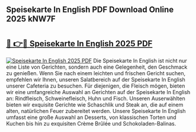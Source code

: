 ## Speisekarte In English PDF Download Online 2025 kNW7F

# <h2><a href="http://gc8nimk.nevu.top/?p=Speisekarte+In+English">🔗 👉🔴 Speisekarte In English 2025 PDF</a></h2>

[![Speisekarte In English 2025 PDF](https://i.imgur.com/dBaPXMq.png)](http://gc8nimk.nevu.top/?p=Speisekarte+In+English)
Die Speisekarte In English ist nicht nur eine Liste von Gerichten, sondern auch eine Gelegenheit, den Geschmack zu genießen. Wenn Sie nach einem leichten und frischen Gericht suchen, empfehlen wir Ihnen, unseren Salatbereich auf der Speisekarte In English unserer Cafeteria zu besuchen. Für diejenigen, die Fleisch mögen, bieten wir eine umfangreiche Auswahl an Gerichten auf der Speisekarte In English an: Rindfleisch, Schweinefleisch, Huhn und Fisch. Unseren Auserwählten bieten wir exquisite Gerichte wie Schaschlik und Steak an, die auf einem alten, natürlichen Feuer zubereitet werden. Unsere Speisekarte In English umfasst eine große Auswahl an Desserts, von klassischen Torten und Kuchen bis hin zu exquisiten Crème Brûlée und Schokoladen-Balinas.

